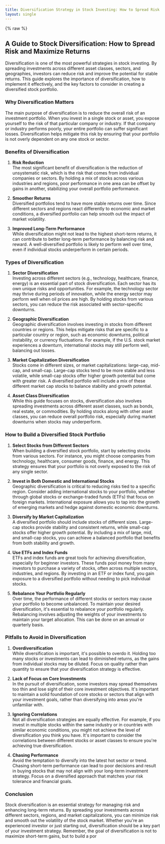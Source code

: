 ```yaml
---
title: Diversification Strategy in Stock Investing: How to Spread Risk and Maximize Returns
layout: single
---
```


{% raw %}

## A Guide to Stock Diversification: How to Spread Risk and Maximize Returns

Diversification is one of the most powerful strategies in stock investing. By spreading investments across different asset classes, sectors, and geographies, investors can reduce risk and improve the potential for stable returns. This guide explores the importance of diversification, how to implement it effectively, and the key factors to consider in creating a diversified stock portfolio.

### Why Diversification Matters

The main purpose of diversification is to reduce the overall risk of an investment portfolio. When you invest in a single stock or asset, you expose yourself to the risk of that particular company or industry. If that company or industry performs poorly, your entire portfolio can suffer significant losses. Diversification helps mitigate this risk by ensuring that your portfolio is not overly dependent on any one stock or sector.

### Benefits of Diversification

1. **Risk Reduction**  
   The most significant benefit of diversification is the reduction of unsystematic risk, which is the risk that comes from individual companies or sectors. By holding a mix of stocks across various industries and regions, poor performance in one area can be offset by gains in another, stabilizing your overall portfolio performance.

2. **Smoother Returns**  
   Diversified portfolios tend to have more stable returns over time. Since different sectors and regions react differently to economic and market conditions, a diversified portfolio can help smooth out the impact of market volatility.

3. **Improved Long-Term Performance**  
   While diversification might not lead to the highest short-term returns, it can contribute to better long-term performance by balancing risk and reward. A well-diversified portfolio is likely to perform well over time, even if individual stocks underperform in certain periods.

### Types of Diversification

1. **Sector Diversification**  
   Investing across different sectors (e.g., technology, healthcare, finance, energy) is an essential part of stock diversification. Each sector has its own unique risks and opportunities. For example, the technology sector may thrive during periods of innovation, while the energy sector may perform well when oil prices are high. By holding stocks from various sectors, you can reduce the risk associated with sector-specific downturns.

2. **Geographic Diversification**  
   Geographic diversification involves investing in stocks from different countries or regions. This helps mitigate risks that are specific to a particular country or region, such as economic downturns, political instability, or currency fluctuations. For example, if the U.S. stock market experiences a downturn, international stocks may still perform well, balancing out losses.

3. **Market Capitalization Diversification**  
   Stocks come in different sizes, or market capitalizations: large-cap, mid-cap, and small-cap. Large-cap stocks tend to be more stable and less volatile, while small-cap stocks offer higher growth potential but come with greater risk. A diversified portfolio will include a mix of these different market cap stocks to balance stability and growth potential.

4. **Asset Class Diversification**  
   While this guide focuses on stocks, diversification also involves spreading investments across different asset classes, such as bonds, real estate, or commodities. By holding stocks along with other asset classes, you can reduce overall portfolio risk, especially during market downturns when stocks may underperform.

### How to Build a Diversified Stock Portfolio

1. **Select Stocks from Different Sectors**  
   When building a diversified stock portfolio, start by selecting stocks from various sectors. For instance, you might choose companies from technology, healthcare, consumer goods, finance, and energy. This strategy ensures that your portfolio is not overly exposed to the risk of any single sector.

2. **Invest in Both Domestic and International Stocks**  
   Geographic diversification is critical to reducing risks tied to a specific region. Consider adding international stocks to your portfolio, whether through global stocks or exchange-traded funds (ETFs) that focus on foreign markets. International exposure allows you to tap into the growth of emerging markets and hedge against domestic economic downturns.

3. **Diversify by Market Capitalization**  
   A diversified portfolio should include stocks of different sizes. Large-cap stocks provide stability and consistent returns, while small-cap stocks offer higher growth potential. By including a mix of large, mid, and small-cap stocks, you can achieve a balanced portfolio that benefits from both stability and growth.

4. **Use ETFs and Index Funds**  
   ETFs and index funds are great tools for achieving diversification, especially for beginner investors. These funds pool money from many investors to purchase a variety of stocks, often across multiple sectors, industries, and regions. By investing in an ETF or index fund, you gain exposure to a diversified portfolio without needing to pick individual stocks.

5. **Rebalance Your Portfolio Regularly**  
   Over time, the performance of different stocks or sectors may cause your portfolio to become unbalanced. To maintain your desired diversification, it's essential to rebalance your portfolio regularly. Rebalancing involves adjusting the weights of your investments to maintain your target allocation. This can be done on an annual or quarterly basis.

### Pitfalls to Avoid in Diversification

1. **Overdiversification**  
   While diversification is important, it's possible to overdo it. Holding too many stocks or investments can lead to diminished returns, as the gains from individual stocks may be diluted. Focus on quality rather than quantity to ensure that your diversification strategy is effective.

2. **Lack of Focus on Core Investments**  
   In the pursuit of diversification, some investors may spread themselves too thin and lose sight of their core investment objectives. It's important to maintain a solid foundation of core stocks or sectors that align with your investment goals, rather than diversifying into areas you're unfamiliar with.

3. **Ignoring Correlations**  
   Not all diversification strategies are equally effective. For example, if you invest in multiple stocks within the same industry or in countries with similar economic conditions, you might not achieve the level of diversification you think you have. It's important to consider the correlations between different stocks or asset classes to ensure you're achieving true diversification.

4. **Chasing Performance**  
   Avoid the temptation to diversify into the latest hot sector or trend. Chasing short-term performance can lead to poor decisions and result in buying stocks that may not align with your long-term investment strategy. Focus on a diversified approach that matches your risk tolerance and financial goals.

### Conclusion

Stock diversification is an essential strategy for managing risk and enhancing long-term returns. By spreading your investments across different sectors, regions, and market capitalizations, you can minimize risk and smooth out the volatility of the stock market. Whether you're an experienced investor or just starting out, diversification should be a key part of your investment strategy. Remember, the goal of diversification is not to maximize short-term gains, but to build a por

